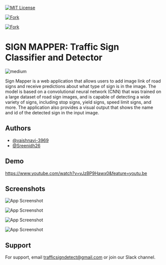 [![MIT License](https://img.shields.io/badge/License-MIT-green.svg)](https://choosealicense.com/licenses/mit/) 

[![Fork](https://img.shields.io/github/forks/vaishnavi-3969/AI-Hackfest?style=social)]() 

[![Fork](https://img.shields.io/aur/last-modified/google-chrome)]()


# SIGN MAPPER: Traffic Sign Classifier and Detector
![medium](https://github.com/vaishnavi-3969/AI-Hackfest/assets/80088403/2f771fb5-c24f-4b6e-8785-05f08b2082cd)

Sign Mapper is a web application that allows users to add image link of road signs and receive predictions about what type of sign is in the image. The model is based on a convolutional neural network (CNN) that was trained on a large dataset of road sign images, and is capable of detecting a wide variety of signs, including stop signs, yield signs, speed limit signs, and more. The application also provides a visual output that shows the name and id of the detected sign in the input image.


## Authors

- [@vaishnavi-3969](https://github.com/vaishnavi-3969)
- [@Sreenidh26](https://github.com/Sreenidh26)

## Demo

https://www.youtube.com/watch?v=vJzBP9Hawx0&feature=youtu.be
## Screenshots

![App Screenshot](https://user-images.githubusercontent.com/80088403/238171584-8844c860-bc69-455a-8ef9-9bdd2babe119.png)

![App Screenshot](https://user-images.githubusercontent.com/80088403/238171587-acbcfe64-1627-466d-b0d8-a578464fa77c.png)

![App Screenshot](https://user-images.githubusercontent.com/80088403/238171589-edf3b58c-0d42-4e6c-b491-be544ff15d16.png)

![App Screenshot](https://user-images.githubusercontent.com/80088403/238171585-ac7b3c79-66db-446a-9c3d-d265afd3f145.png)


## Support

For support, email trafficsigndetect@gmail.com or join our Slack channel.
